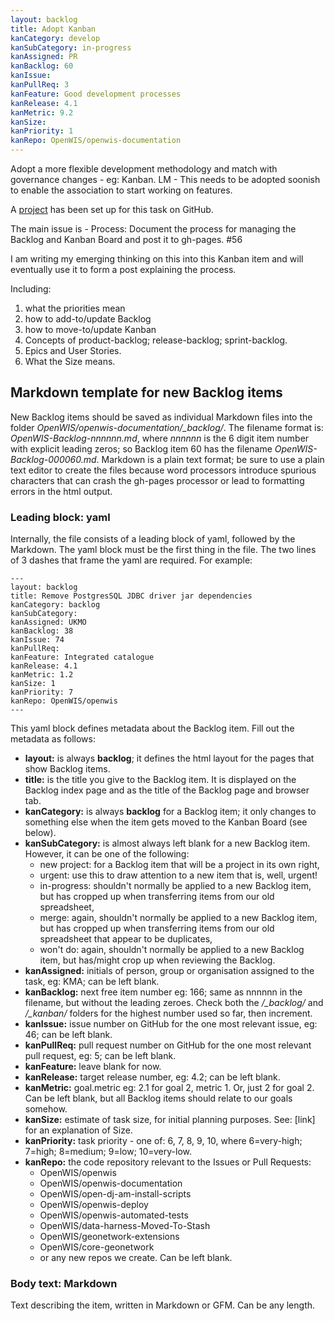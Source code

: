 ```yaml
---
layout: backlog
title: Adopt Kanban
kanCategory: develop
kanSubCategory: in-progress
kanAssigned: PR
kanBacklog: 60
kanIssue:
kanPullReq: 3
kanFeature: Good development processes
kanRelease: 4.1
kanMetric: 9.2
kanSize:
kanPriority: 1
kanRepo: OpenWIS/openwis-documentation
---
```

Adopt a more flexible development methodology and match with governance changes - eg: Kanban. LM - This needs to be adopted soonish to enable the association to start working on features.

A [project](https://github.com/OpenWIS/openwis-documentation/projects/1) has been set up for this task on GitHub.

The main issue is - Process: Document the process for managing the Backlog and Kanban Board and post it to gh-pages. #56

I am writing my emerging thinking on this into this Kanban item and will eventually use it to form a post explaining the process.

Including:

  1. what the priorities mean
  2. how to add-to/update Backlog
  3. how to move-to/update Kanban
  4. Concepts of product-backlog; release-backlog; sprint-backlog.
  5. Epics and User Stories.
  6. What the Size means.

## Markdown template for new Backlog items

New Backlog items should be saved as individual Markdown files into the folder *OpenWIS/openwis-documentation/_backlog/*.  The filename format is: *OpenWIS-Backlog-nnnnnn.md*, where *nnnnnn* is the 6 digit item number with explicit leading zeros; so Backlog item 60 has the filename *OpenWIS-Backlog-000060.md*.  Markdown is a plain text format; be sure to use a plain text editor to create the files because word processors introduce spurious characters that can crash the gh-pages processor or lead to formatting errors in the html output.

### Leading block: yaml

Internally, the file consists of a leading block of yaml, followed by the Markdown.  The yaml block must be the first thing in the file. The two lines of 3 dashes that frame the yaml are required.  For example:

    ---
    layout: backlog
    title: Remove PostgresSQL JDBC driver jar dependencies
    kanCategory: backlog
    kanSubCategory:
    kanAssigned: UKMO
    kanBacklog: 38
    kanIssue: 74
    kanPullReq:
    kanFeature: Integrated catalogue
    kanRelease: 4.1
    kanMetric: 1.2
    kanSize: 1
    kanPriority: 7
    kanRepo: OpenWIS/openwis
    ---

This yaml block defines metadata about the Backlog item.  Fill out the metadata as follows:

- **layout:** is always **backlog**; it defines the html layout for the pages that show Backlog items.
- **title:** is the title you give to the Backlog item.  It is displayed on the Backlog index page and as the title of the Backlog page and browser tab.
- **kanCategory:** is always **backlog** for a Backlog item; it only changes to something else when the item gets moved to the Kanban Board (see below).
- **kanSubCategory:** is almost always left blank for a new Backlog item.  However, it can be one of the following:
  - new project: for a Backlog item that will be a project in its own right,
  - urgent: use this to draw attention to a new item that is, well, urgent!
  - in-progress: shouldn't normally be applied to a new Backlog item, but has cropped up when transferring items from our old spreadsheet,
  - merge: again, shouldn't normally be applied to a new Backlog item, but has cropped up when transferring items from our old spreadsheet that appear to be duplicates,
  - won't do: again, shouldn't normally be applied to a new Backlog item, but has/might crop up when reviewing the Backlog.
- **kanAssigned:** initials of person, group or organisation assigned to the task, eg: KMA; can be left blank.
- **kanBacklog:** next free item number eg: 166; same as nnnnnn in the filename, but without the leading zeroes. Check both the */_backlog/* and */_kanban/* folders for the highest number used so far, then increment.
- **kanIssue:** issue number on GitHub for the one most relevant issue, eg: 46; can be left blank.
- **kanPullReq:** pull request number on GitHub for the one most relevant pull request, eg: 5; can be left blank.
- **kanFeature:** leave blank for now.
- **kanRelease:** target release number, eg: 4.2; can be left blank.
- **kanMetric:** goal.metric eg: 2.1 for goal 2, metric 1.  Or, just 2 for goal 2.  Can be left blank, but all Backlog items should relate to our goals somehow.
- **kanSize:** estimate of task size, for initial planning purposes. See: [link] for an explanation of Size.
- **kanPriority:** task priority - one of: 6, 7, 8, 9, 10, where 6=very-high;  7=high; 8=medium; 9=low; 10=very-low.
- **kanRepo:** the code repository relevant to the Issues or Pull Requests:
    - OpenWIS/openwis
    - OpenWIS/openwis-documentation
    - OpenWIS/open-dj-am-install-scripts
    - OpenWIS/openwis-deploy
    - OpenWIS/openwis-automated-tests
    - OpenWIS/data-harness-Moved-To-Stash
    - OpenWIS/geonetwork-extensions
    - OpenWIS/core-geonetwork
    - or any new repos we create. Can be left blank.

### Body text: Markdown

Text describing the item, written in Markdown or GFM. Can be any length.
